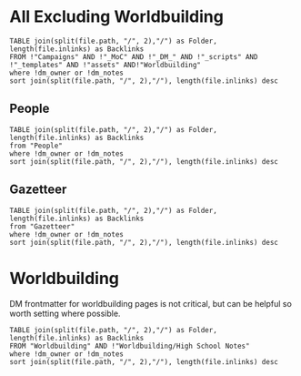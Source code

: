# All Excluding Worldbuilding

```dataview
TABLE join(split(file.path, "/", 2),"/") as Folder, length(file.inlinks) as Backlinks
FROM !"Campaigns" AND !"_MoC" AND !"_DM_" AND !"_scripts" AND !"_templates" AND !"assets" AND!"Worldbuilding"
where !dm_owner or !dm_notes
sort join(split(file.path, "/", 2),"/"), length(file.inlinks) desc
```

## People

```dataview
TABLE join(split(file.path, "/", 2),"/") as Folder, length(file.inlinks) as Backlinks
from "People" 
where !dm_owner or !dm_notes
sort join(split(file.path, "/", 2),"/"), length(file.inlinks) desc
```

## Gazetteer

```dataview
TABLE join(split(file.path, "/", 2),"/") as Folder, length(file.inlinks) as Backlinks
from "Gazetteer"
where !dm_owner or !dm_notes
sort join(split(file.path, "/", 2),"/"), length(file.inlinks) desc
```

# Worldbuilding

DM frontmatter for worldbuilding pages is not critical, but can be helpful so worth setting where possible. 

```dataview
TABLE join(split(file.path, "/", 2),"/") as Folder, length(file.inlinks) as Backlinks
FROM "Worldbuilding" AND !"Worldbuilding/High School Notes"
where !dm_owner or !dm_notes
sort join(split(file.path, "/", 2),"/"), length(file.inlinks) desc
```
